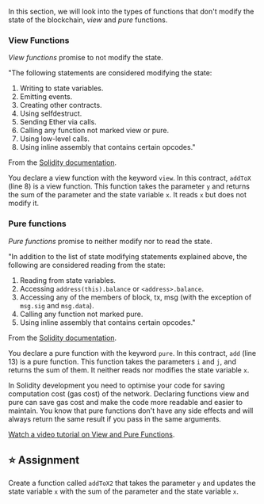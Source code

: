 In this section, we will look into the types of functions that don't modify the state of the blockchain, *view* and *pure* functions.

### View Functions 
*View functions* promise to not modify the state.

"The following statements are considered modifying the state:
1. Writing to state variables.
2. Emitting events.
3. Creating other contracts.
4. Using selfdestruct.
5. Sending Ether via calls.
6. Calling any function not marked view or pure.
7. Using low-level calls.
8. Using inline assembly that contains certain opcodes."

From the <a href="https://docs.soliditylang.org/en/latest/contracts.html#view-functions" target="_blank">Solidity documentation</a>.

You declare a view function with the keyword `view`. In this contract, `addToX` (line 8) is a view function. This function takes the parameter `y` and returns the sum of the parameter and the state variable `x`. It reads `x` but does not modify it.

### Pure functions 
*Pure functions* promise to neither modify nor to read the state.

"In addition to the list of state modifying statements explained above, the following are considered reading from the state:
1. Reading from state variables.
2. Accessing `address(this).balance` or `<address>.balance`.
3. Accessing any of the members of block, tx, msg (with the exception of `msg.sig` and `msg.data`).
4. Calling any function not marked pure.
5. Using inline assembly that contains certain opcodes."

From the <a href="https://docs.soliditylang.org/en/latest/contracts.html#pure-functions" target="_blank">Solidity documentation</a>.

You declare a pure function with the keyword `pure`. In this contract, `add` (line 13) is a pure function. This function takes the parameters `i` and `j`, and returns the sum of them. It neither reads nor modifies the state variable `x`.

In Solidity development you need to optimise your code for saving computation cost (gas cost) of the network. Declaring functions view and pure can save gas cost and make the code more readable and easier to maintain. You know that pure functions don't have any side effects and will always return the same result if you pass in the same arguments.

<a href="https://www.youtube.com/watch?v=vOmXqJ4Qzbc" target="_blank">Watch a video tutorial on View and Pure Functions</a>.

## ⭐️ Assignment
Create a function called `addToX2` that takes the parameter `y` and updates the state variable `x` with the sum of the parameter and the state variable `x`.